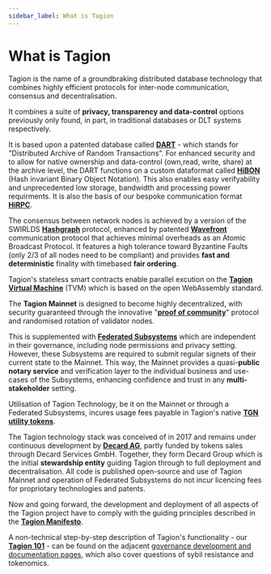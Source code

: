 ```yaml
---
sidebar_label: What is Tagion
---
```

# What is Tagion

Tagion is the name of a groundbraking distributed database technology that combines highly efficient protocols for inter-node communication, consensus and decentralisation. 

It combines a suite of **privacy, transparency and data-control** options previously only found, in part, in traditional databases or DLT systems respectively. 

It is based upon a patented database called [**DART**](https://docs.tagion.org/tech/protocols/dart) - which stands for "Distributed Archive of Random Transactions". For enhanced security and to allow for native ownership and data-control (own,read, write, share) at the archive level, the DART functions on a custom dataformat called [**HiBON**](https://www.hibon.org/posts/hibonproperties/) (Hash invariant Binary Object Notation). This also enables easy verifyability and unprecedented low storage, bandwidth and processing power requirments. It is also the basis of our bespoke communication format [**HiRPC**](https://www.hibon.org/posts/hirpc/). 

The consensus between network nodes is achieved by a version of the SWIRLDS [**Hashgraph**](https://docs.tagion.org/tech/protocols/consensus/HashGraph) protocol, enhanced by patented [**Wavefront**](https://docs.tagion.org/tech/protocols/wavefront) communication protocol that achieves minimal overheads as an Atomic Broadcast Protocol.  It features a high tolerance toward Byzantine Faults (only 2/3 of all nodes need to be compliant) and provides **fast and deterministic** finality with timebased **fair ordering**. 

Tagion's stateless smart contracts enable parallel excution on the [**Tagion Virtual Machine**](https://docs.tagion.org/tech/architecture/TVM) (TVM) which is based on the open WebAssembly standard.

The **Tagion Mainnet** is designed to become highly decentralized, with security guaranteed through the innovative "[**proof of community**](https://docs.tagion.org/gov/governance_areas/network_formation/tagion)" protocol and randomised rotation of validator nodes. 

This is supplemented with [**Federated Subsystems**](https://docs.tagion.org/gov/intro/network) which are independent in their governance, including node permissions and privacy setting. However, these Subsystems are required to submit regular signets of their current state to the Mainnet. This way, the Mainnet provides a quasi-**public notary service** and verification layer to the individual business and use-cases of the Subsystems, enhancing confidence and trust in any **multi-stakeholder** setting. 

Utilisation of Tagion Technology, be it on the Mainnet or through a Federated Subsystems, incures usage fees payable in Tagion's native [**TGN utility tokens**](https://docs.tagion.org/gov/governance_areas/token_economy/utility_token).

The Tagion technology stack was conceived of in 2017 and remains under continuous development by [**Decard AG**](https://www.decard.io/), partly funded by tokens sales through Decard Services GmbH. Together, they form Decard Group which is the initial **stewardship entity** guiding Tagion through to full deployment and decentralisation. All code is published open-source and use of Tagion Mainnet and operation of Federated Subsystems do not incur licencing fees for propriotary technologies and patents.

Now and going forward, the development and deployment of all aspects of the Tagion project have to comply with the guiding principles described in the [**Tagion Manifesto**](https://docs.tagion.org/gov/intro/manifesto). 

A non-technical step-by-step description of Tagion's functionality - our [**Tagion 101**](https://docs.tagion.org/gov/intro/jargonbusting) - can be found on the adjacent [governance development and documentation pages](https://docs.tagion.org/gov/intro), which also cover questions of sybil resistance and tokenomics. 




